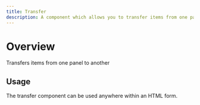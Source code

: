 ```yaml
---
title: Transfer
description: A component which allows you to transfer items from one panel to another
---
```


# Overview

Transfers items from one panel to another 

## Usage

The transfer component can be used anywhere within an HTML form.

<framework-tabs></framework-tabs>

